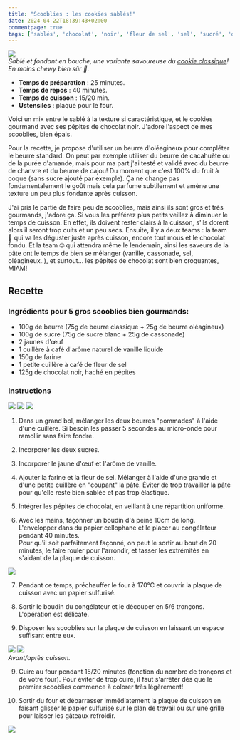 ```yaml
---
title: "Scooblies : les cookies sablés!"
date: 2024-04-22T18:39:43+02:00
commentpage: true
tags: ['sablés', 'chocolat', 'noir', 'fleur de sel', 'sel', 'sucré', 'dessert', 'goûter', 'gâteau', 'biscuit', 'pépite', 'beurre', 'chanvre', 'oléagineux', 'cookies', 'cajou', 'vanille']
---
```


![](/pictures/sables_4.jpeg)<br>
*Sablé et fondant en bouche, une variante savoureuse du <a href="https://echauvea.github.io/recettes/cookies_sans_lactose/">cookie classique</a>! En moins chewy bien sûr 🐑.*

- **Temps de préparation** : 25 minutes.
- **Temps de repos** : 40 minutes.
- **Temps de cuisson** : 15/20 min.
- **Ustensiles** : plaque pour le four.

Voici un mix entre le sablé à la texture si caractéristique, et le cookies gourmand avec ses pépites de chocolat noir. J'adore l'aspect de mes scooblies, bien épais.

Pour la recette, je propose d'utiliser un beurre d'oléagineux pour compléter le beurre standard. On peut par exemple utiliser du beurre de cacahuète ou de la purée d'amande, mais pour ma part j'ai testé et validé avec du beurre de chanvre et du beurre de cajou! Du moment que c'est 100% du fruit à coque (sans sucre ajouté par exemple). Ça ne change pas fondamentalement le goût mais cela parfume subtilement et amène une texture un peu plus fondante après cuisson. 

J'ai pris le partie de faire peu de scooblies, mais ainsi ils sont gros et très gourmands, j'adore ça. Si vous les préférez plus petits veillez à diminuer le temps de cuisson. En effet, ils doivent rester clairs à la cuisson, s'ils dorent alors il seront trop cuits et un peu secs.
Ensuite, il y a deux teams : la team 🐷 qui va les déguster juste après cuisson, encore tout mous et le chocolat fondu. Et la team 🤓 qui attendra même le lendemain, ainsi les saveurs de la pâte ont le temps de bien se mélanger (vanille, cassonade, sel, oléagineux..), et surtout... les pépites de chocolat sont bien croquantes, MIAM!

## Recette

### Ingrédients pour 5 gros scooblies bien gourmands:

- 100g de beurre (75g de beurre classique + 25g de beurre oléagineux)
- 100g de sucre (75g de sucre blanc + 25g de cassonade)
- 2 jaunes d'œuf
- 1 cuillère à café d'arôme naturel de vanille liquide
- 150g de farine
- 1 petite cuillère à café de fleur de sel
- 125g de chocolat noir, haché en pépites

### Instructions

![](/pictures/sables_9.jpeg)
![](/pictures/sables_10.jpeg)
![](/pictures/sables_8.jpeg)<br>

1. Dans un grand bol, mélanger les deux beurres "pommades" à l'aide d'une cuillère. Si besoin les passer 5 secondes au micro-onde pour ramollir sans faire fondre.

2. Incorporer les deux sucres.

3. Incorporer le jaune d'œuf et l'arôme de vanille. 

4. Ajouter la farine et la fleur de sel. Mélanger à l'aide d'une grande et d'une petite cuillère en "coupant" la pâte. Éviter de trop travailler la pâte pour qu'elle reste bien sablée et pas trop élastique.

5. Intégrer les pépites de chocolat, en veillant à une répartition uniforme.

6. Avec les mains, façonner un boudin d'à peine 10cm de long. L'envelopper dans du papier cellophane et le placer au congélateur pendant 40 minutes. <br>
Pour qu'il soit parfaitement façonné, on peut le sortir au bout de 20 minutes, le faire rouler pour l'arrondir, et tasser les extrémités en s'aidant de la plaque de cuisson.

![](/pictures/sables_2.jpeg)<br>

7. Pendant ce temps, préchauffer le four à 170°C et couvrir la plaque de cuisson avec un papier sulfurisé.

8. Sortir le boudin du congélateur et le découper en 5/6 tronçons. <br>
L'opération est délicate.

9. Disposer les scooblies sur la plaque de cuisson en laissant un espace suffisant entre eux.

![](/pictures/sables_7.jpeg)
![](/pictures/sables_5.jpeg)<br>
*Avant/après cuisson.*

9. Cuire au four pendant 15/20 minutes (fonction du nombre de tronçons et de votre four). Pour éviter de trop cuire, il faut s'arrêter dés que le premier scooblies commence à colorer très légèrement!

10. Sortir du four et débarrasser immédiatement la plaque de cuisson en faisant glisser le papier sulfurisé sur le plan de travail ou sur une grille pour laisser les gâteaux refroidir.

![](/pictures/sables_1.jpeg)<br>














